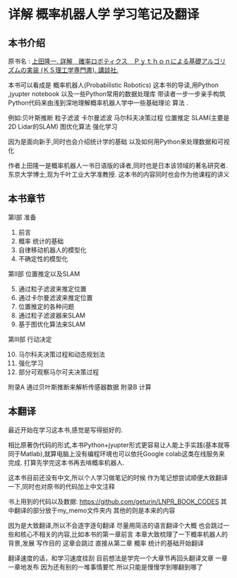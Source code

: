 #  详解 概率机器人学 学习笔记及翻译

## 本书介绍
原书名 :
[上田隆一. 詳解　確率ロボティクス　Ｐｙｔｈｏｎによる基礎アルゴリズムの実装 (ＫＳ理工学専門書). 講談社.](https://www.amazon.co.jp/gp/product/B082SN3VTD/ref=ppx_yo_dt_b_d_asin_title_o00?ie=UTF8&psc=1)

本书可以看成是 概率机器人(Probabilistic Robotics) 这本书的导读,用Python ,jyupter notebook 以及一些Python常用的数据处理库 带读者一步一步亲手构筑Python代码来由浅到深地理解概率机器人学中一些基础理论 算法 .

例如:贝叶斯推断 粒子滤波 卡尔曼滤波 马尔科夫决策过程 位置推定 SLAM(主要是2D Lidar的SLAM) 图优化算法 强化学习 

因为是面向新手,同时也会介绍统计学的基础 以及如何用Python来处理数据和可视化



作者上田隆一是概率机器人一书日语版的译者,同时也是日本该领域的著名研究者.东京大学博士,现为千叶工业大学准教授. 这本书的内容同时也会作为他课程的讲义

## 本书章节
第I部 准备

1. 前言
2. 概率 统计的基础
3. 自律移动机器人的模型化
4. 不确定性的模型化

第II部 位置推定以及SLAM

5. 通过粒子滤波来推定位置
6. 通过卡尔曼滤波来推定位置
7. 位置推定的各种问题
8. 通过粒子滤波器来SLAM
9. 基于图优化算法来SLAM

第III部 行动决定

10. 马尔科夫决策过程和动态规划法
11. 强化学习
12. 部分可观察马尔可夫决策过程

附录A 通过贝叶斯推断来解析传感器数据
附录B 计算



## 本翻译
最近开始在学习这本书,感觉是写得挺好的.

相比原著伪代码的形式,本书Python+jyupter形式更容易让人能上手实践(基本就等同于Matlab),就算电脑上没有编程环境也可以依托Google colab这类在线服务来完成.
打算先学完这本书再去啃概率机器人.

这本书目前还没有中文,所以个人学习做笔记的时候 作为笔记想尝试顺便大致翻译一下,同时也对原书的代码加上中文注释

书上用到的代码以及数据:
https://github.com/geturin/LNPR_BOOK_CODES
其中翻译的部分放于my_memo文件夹内 其他的则是本来的内容

因为是大致翻译,所以不会逐字逐句翻译 尽量用简洁的语言翻译个大概
也会跳过一些和核心不相关的内容,比如本书的第一章前言 本章大致梳理了一下概率机器人的背景,发展 写作目的
这章会跳过 直接从第二章 概率 统计的基础开始翻译


翻译速度的话，和学习速度挂刮  目前想法是学完一个大章节再回头翻译文章 一章一章地发布
因为还有别的一堆事情要忙 所以只能是慢慢学到哪翻到哪了


